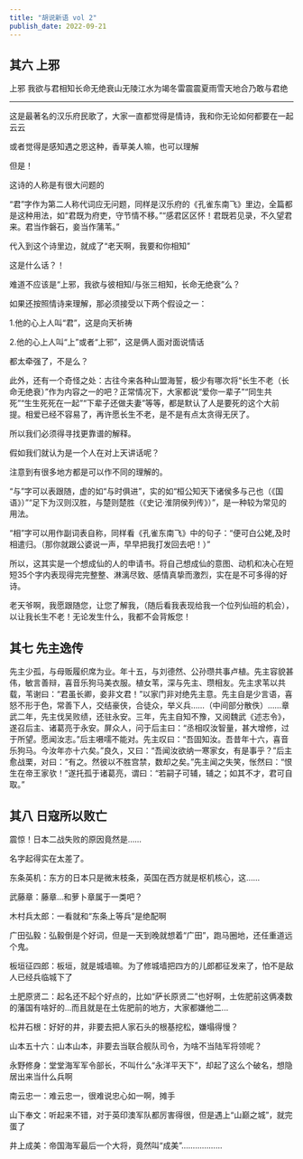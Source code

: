 ```yaml
---
title: "胡说新语 vol 2"
publish_date: 2022-09-21
---
```

## 其六 上邪

上邪 我欲与君相知长命无绝衰山无陵江水为竭冬雷震震夏雨雪天地合乃敢与君绝

--------------------------------------------------------------------------------------------------------

这是最著名的汉乐府民歌了，大家一直都觉得是情诗，我和你无论如何都要在一起云云

 

或者觉得是感知遇之恩这种，香草美人嘛，也可以理解

 

但是！

 

这诗的人称是有很大问题的

 

“君”字作为第二人称代词应无问题，同样是汉乐府的《孔雀东南飞》里边，全篇都是这种用法，如“君既为府吏，守节情不移。”“感君区区怀！君既若见录，不久望君来。君当作磐石，妾当作蒲苇。”

 

代入到这个诗里边，就成了“老天啊，我要和你相知”

 

这是什么话？！

 

难道不应该是“上邪，我欲与彼相知/与张三相知，长命无绝衰”么？



如果还按照情诗来理解，那必须接受以下两个假设之一：

 

1.他的心上人叫“君”，这是向天祈祷

 

2.他的心上人叫“上”或者“上邪”，这是俩人面对面说情话

 

都太牵强了，不是么？

此外，还有一个奇怪之处：古往今来各种山盟海誓，极少有哪次将“长生不老（长命无绝衰）”作为内容之一的吧？正常情况下，大家都说“爱你一辈子”“同生共死”“生生死死在一起”“下辈子还做夫妻”等等，都是默认了人是要死的这个大前提。相爱已经不容易了，再许愿长生不老，是不是有点太贪得无厌了。



所以我们必须得寻找更靠谱的解释。

 

假如我们就认为是一个人在对上天讲话呢？

 

注意到有很多地方都是可以作不同的理解的。

 

“与”字可以表跟随，虚的如“与时俱进”，实的如“桓公知天下诸侯多与己也（《国语》）”“足下为汉则汉胜，与楚则楚胜（《史记·淮阴侯列传》）”，是一种较为常见的用法。

 

“相”字可以用作副词表自称，同样看《孔雀东南飞》中的句子：“便可白公姥,及时相遣归。（那你就跟公婆说一声，早早把我打发回去吧！）”

 

所以，这其实是一个想成仙的人的申请书。将自己想成仙的意图、动机和决心在短短35个字内表现得完完整整、淋漓尽致、感情真挚而激烈，实在是不可多得的好诗。

 

老天爷啊，我愿跟随您，让您了解我，（随后看我表现给我一个位列仙班的机会），以让我长生不老！无论发生什么，我都不会背叛您！

## 其七 先主逸传

先主少孤，与母贩履织席为业。年十五，与刘德然、公孙瓒共事卢植。先主容貌甚伟，敏言善辩，喜音乐狗马美衣服。植女苇，深与先主、瓒相友。先主求苇以共载，苇谢曰：“君虽长卿，妾非文君！”以家门非对绝先主意。先主自是少言语，喜怒不形于色，常善下人，交结豪侠，合徒众，举义兵……（中间部分散佚）……章武二年，先主伐吴败绩，还驻永安。三年，先主自知不豫，又阅魏武《述志令》，遂召后主、诸葛亮于永安。屏众人，问于后主曰：“丞相叹汝智量，甚大增修，过于所望。愿闻汝志。”后主嗫嚅不能对。先主叹曰：“吾固知汝。吾昔年十六，喜音乐狗马。今汝年亦十六矣。”良久，又曰：“吾闻汝欲纳一寒家女，有是事乎？”后主愈战栗，对曰：“有之。然彼以不胜宫禁，数却之矣。”先主闻之失笑，怅然曰：“恨生在帝王家欤！”遂托孤于诸葛亮，谓曰：“若嗣子可辅，辅之；如其不才，君可自取。”

## 其八 日寇所以败亡
震惊！日本二战失败的原因竟然是……

名字起得实在太差了。

东条英机：东方的日本只是微末枝条，英国在西方就是枢机核心，这……

武藤章：藤章...和萝卜章属于一类吧？

木村兵太郎：一看就和“东条上等兵”是绝配啊

广田弘毅：弘毅倒是个好词，但是一天到晚就想着“广田”，跑马圈地，还任重道远个鬼。

板垣征四郎：板垣，就是城墙嘛。为了修城墙把四方的儿郎都征发来了，怕不是敌人已经兵临城下了

土肥原贤二：起名还不起个好点的，比如“萨长原贤二”也好啊，土佐肥前这俩凑数的藩国有啥好的...而且就是在土佐肥前的地方，大家都嫌他二...

松井石根：好好的井，非要去把人家石头的根基挖松，嫌塌得慢？

山本五十六：山本山本，非要去当联合舰队司令，为啥不当陆军将领呢？

永野修身：堂堂海军军令部长，不叫什么“永洋平天下”，却起了这么个破名，想隐居出来当什么兵啊

南云忠一：难云忠一，很难说忠心如一啊，摊手

山下奉文：听起来不错，对于英印澳军队都厉害得很，但是遇上“山巅之城”，就完蛋了

井上成美：帝国海军最后一个大将，竟然叫“成美”………………

